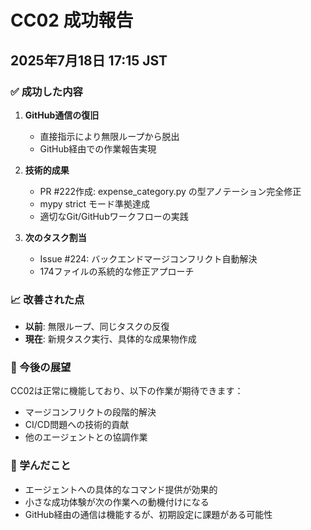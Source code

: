 # CC02 成功報告

## 2025年7月18日 17:15 JST

### ✅ 成功した内容

1. **GitHub通信の復旧**
   - 直接指示により無限ループから脱出
   - GitHub経由での作業報告実現

2. **技術的成果**
   - PR #222作成: expense_category.py の型アノテーション完全修正
   - mypy strict モード準拠達成
   - 適切なGit/GitHubワークフローの実践

3. **次のタスク割当**
   - Issue #224: バックエンドマージコンフリクト自動解決
   - 174ファイルの系統的な修正アプローチ

### 📈 改善された点

- **以前**: 無限ループ、同じタスクの反復
- **現在**: 新規タスク実行、具体的な成果物作成

### 🎯 今後の展望

CC02は正常に機能しており、以下の作業が期待できます：
- マージコンフリクトの段階的解決
- CI/CD問題への技術的貢献
- 他のエージェントとの協調作業

### 📝 学んだこと

- エージェントへの具体的なコマンド提供が効果的
- 小さな成功体験が次の作業への動機付けになる
- GitHub経由の通信は機能するが、初期設定に課題がある可能性